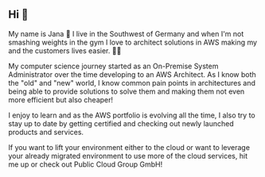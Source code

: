 ## Hi 👋

My name is Jana 🫡 I live in the Southwest of Germany and when I'm not smashing weights in the gym I love to architect solutions in AWS making my and the customers lives easier. 👩‍💻

My computer science journey started as an On-Premise System Administrator over the time developing to an AWS Architect. As I know both the "old" and "new" world, I know common pain points in architectures and being able to provide solutions to solve them and making them not even more efficient but also cheaper!

I enjoy to learn and as the AWS portfolio is evolving all the time, I also try to stay up to date by getting certified and checking out newly launched products and services.

If you want to lift your environment either to the cloud or want to leverage your already migrated environment to use more of the cloud services, hit me up or check out Public Cloud Group GmbH!
